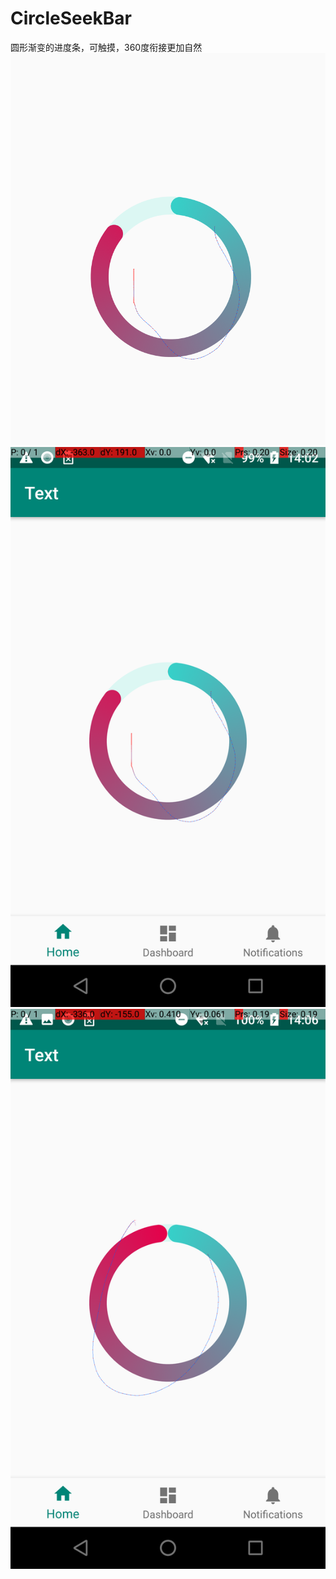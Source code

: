 # CircleSeekBar
圆形渐变的进度条，可触摸，360度衔接更加自然
![1](https://raw.githubusercontent.com/fewwind/img_folder/master/circle_seek/c1.png)
![2](https://raw.githubusercontent.com/fewwind/img_folder/master/circle_seek/c2.png)
![3](https://raw.githubusercontent.com/fewwind/img_folder/master/circle_seek/c3.png)
